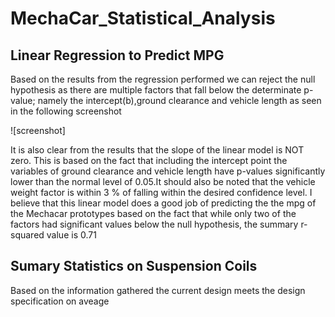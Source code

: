 # MechaCar_Statistical_Analysis

## Linear Regression to Predict MPG
Based on the results from the regression performed we can reject the null hypothesis as there are multiple factors that fall below the determinate p-value; namely the intercept(b),ground clearance and vehicle length as seen in the following screenshot

![screenshot]

It is also clear from the results that the slope of the linear model is NOT zero. This is based on the fact that including the intercept point the variables of ground clearance and vehicle length have p-values significantly lower than the normal level of 0.05.It should also be noted that the  vehicle weight factor is within 3 % of falling within the desired confidence level.
I believe that this linear model does a good job of predicting the the mpg of the Mechacar prototypes based on the fact that while only two of the factors had significant values below the null hypothesis, the summary r-squared value is 0.71

## Sumary Statistics on Suspension Coils
Based on the information gathered the current design meets the design specification on aveage 